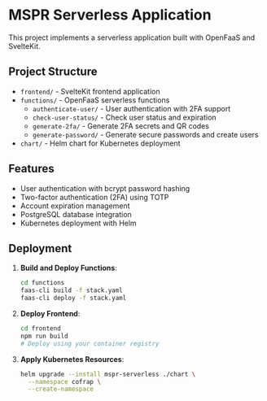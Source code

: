 # MSPR Serverless Application

This project implements a serverless application built with OpenFaaS and SvelteKit.

## Project Structure

- `frontend/` - SvelteKit frontend application
- `functions/` - OpenFaaS serverless functions
  - `authenticate-user/` - User authentication with 2FA support
  - `check-user-status/` - Check user status and expiration
  - `generate-2fa/` - Generate 2FA secrets and QR codes
  - `generate-password/` - Generate secure passwords and create users
- `chart/` - Helm chart for Kubernetes deployment

## Features

- User authentication with bcrypt password hashing
- Two-factor authentication (2FA) using TOTP
- Account expiration management
- PostgreSQL database integration
- Kubernetes deployment with Helm

## Deployment

1. **Build and Deploy Functions**:
   ```bash
   cd functions
   faas-cli build -f stack.yaml
   faas-cli deploy -f stack.yaml
   ```

2. **Deploy Frontend**:
   ```bash
   cd frontend
   npm run build
   # Deploy using your container registry
   ```

3. **Apply Kubernetes Resources**:
   ```bash
   helm upgrade --install mspr-serverless ./chart \
     --namespace cofrap \
     --create-namespace
   ```